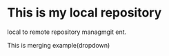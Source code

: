 # This is my local repository
<p>local to remote repository managmgit ent.</p>
<p>This is merging example(dropdown)</p>